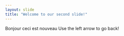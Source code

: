 ```yaml
---
layout: slide
title: "Welcome to our second slide!"
---
```

Bonjour ceci est nouveau
Use the left arrow to go back!
